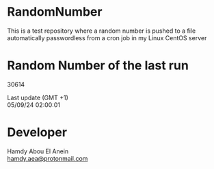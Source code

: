 # RandomNumber    
This is a test repository where a random number is pushed to a file automatically passwordless from a cron job in my Linux CentOS server    
# Random Number of the last run   
30614
      
Last update (GMT +1)    
05/09/24 02:00:01
# Developer    
Hamdy Abou El Anein   
hamdy.aea@protonmail.com
